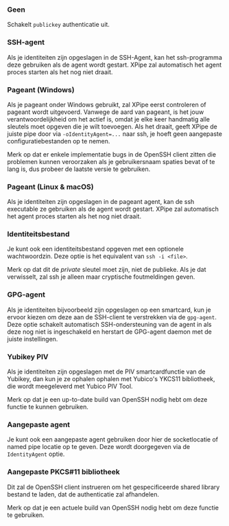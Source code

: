 ### Geen

Schakelt `publickey` authenticatie uit.

### SSH-agent

Als je identiteiten zijn opgeslagen in de SSH-Agent, kan het ssh-programma deze gebruiken als de agent wordt gestart.
XPipe zal automatisch het agent proces starten als het nog niet draait.

### Pageant (Windows)

Als je pageant onder Windows gebruikt, zal XPipe eerst controleren of pageant wordt uitgevoerd.
Vanwege de aard van pageant, is het jouw verantwoordelijkheid om het
actief is, omdat je elke keer handmatig alle sleutels moet opgeven die je wilt toevoegen.
Als het draait, geeft XPipe de juiste pipe door via
`-oIdentityAgent=...` naar ssh, je hoeft geen aangepaste configuratiebestanden op te nemen.

Merk op dat er enkele implementatie bugs in de OpenSSH client zitten die problemen kunnen veroorzaken
als je gebruikersnaam spaties bevat of te lang is, dus probeer de laatste versie te gebruiken.

### Pageant (Linux & macOS)

Als je identiteiten zijn opgeslagen in de pageant agent, kan de ssh executable ze gebruiken als de agent wordt gestart.
XPipe zal automatisch het agent proces starten als het nog niet draait.

### Identiteitsbestand

Je kunt ook een identiteitsbestand opgeven met een optionele wachtwoordzin.
Deze optie is het equivalent van `ssh -i <file>`.

Merk op dat dit de *private* sleutel moet zijn, niet de publieke.
Als je dat verwisselt, zal ssh je alleen maar cryptische foutmeldingen geven.

### GPG-agent

Als je identiteiten bijvoorbeeld zijn opgeslagen op een smartcard, kun je ervoor kiezen om deze aan de SSH-client te verstrekken via de `gpg-agent`.
Deze optie schakelt automatisch SSH-ondersteuning van de agent in als deze nog niet is ingeschakeld en herstart de GPG-agent daemon met de juiste instellingen.

### Yubikey PIV

Als je identiteiten zijn opgeslagen met de PIV smartcardfunctie van de Yubikey, dan kun je ze ophalen
ophalen met Yubico's YKCS11 bibliotheek, die wordt meegeleverd met Yubico PIV Tool.

Merk op dat je een up-to-date build van OpenSSH nodig hebt om deze functie te kunnen gebruiken.

### Aangepaste agent

Je kunt ook een aangepaste agent gebruiken door hier de socketlocatie of named pipe locatie op te geven.
Deze wordt doorgegeven via de `IdentityAgent` optie.

### Aangepaste PKCS#11 bibliotheek

Dit zal de OpenSSH client instrueren om het gespecificeerde shared library bestand te laden, dat de authenticatie zal afhandelen.

Merk op dat je een actuele build van OpenSSH nodig hebt om deze functie te gebruiken.
